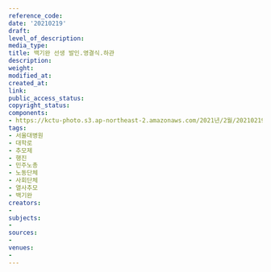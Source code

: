 ```yaml
---
reference_code: 
date: '20210219'
draft: 
level_of_description: 
media_type: 
title: 백기완 선생 발인.영결식.하관
description: 
weight: 
modified_at: 
created_at: 
link: 
public_access_status: 
copyright_status: 
components:
- https://kctu-photo.s3.ap-northeast-2.amazonaws.com/2021년/2월/20210219-백기완+선생+발인.영결식.하관_서울대병원_대학로_추모제_행진_민주노총_노동단체_사회단체_열사추모_백기완/photo_2021-02-20+17.31.51.jpeg
tags:
- 서울대병원
- 대학로
- 추모제
- 행진
- 민주노총
- 노동단체
- 사회단체
- 열사추모
- 백기완
creators:
- 
subjects:
- 
sources:
- 
venues:
- 
---
```


